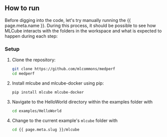 ## How to run
Before digging into the code, let's try manually running the {{ page.meta.name }}. During this process, it should be possible to see how MLCube interacts with the folders in the workspace and what is expected to happen during each step:


### Setup

1. Clone the repository:
    ```bash
    git clone https://github.com/mlcommons/medperf
    cd medperf
    ```

2. Install mlcube and mlcube-docker using pip:
    ```bash
    pip install mlcube mlcube-docker
    ```

3. Navigate to the HelloWorld directory within the examples folder with
    ```bash
    cd examples/HelloWorld
    ```

4. Change to the current example's `mlcube` folder with
    ```bash
    cd {{ page.meta.slug }}/mlcube
    ```
